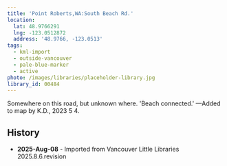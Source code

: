 ```yaml
---
title: 'Point Roberts,WA:South Beach Rd.'
location:
  lat: 48.9766291
  lng: -123.0512872
  address: '48.9766, -123.0513'
tags:
  - kml-import
  - outside-vancouver
  - pale-blue-marker
  - active
photo: /images/libraries/placeholder-library.jpg
library_id: 00484
---
```

Somewhere on this road, but unknown where. 'Beach connected.'
—Added to map by K.D., 2023 5 4.  

## History
- **2025-Aug-08** - Imported from Vancouver Little Libraries 2025.8.6.revision
